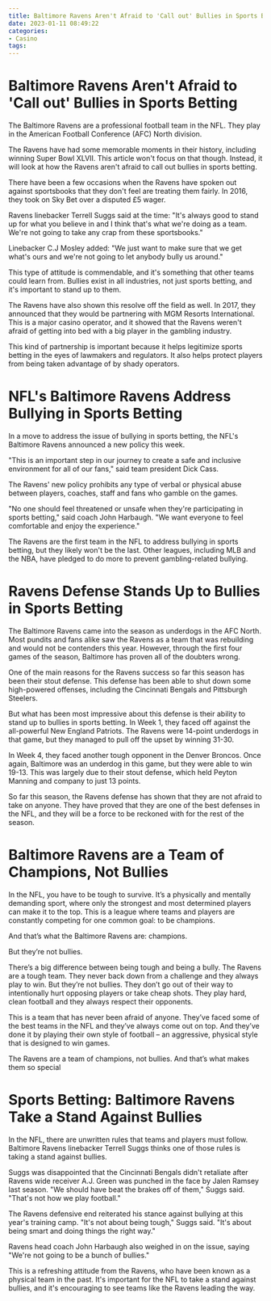```yaml
---
title: Baltimore Ravens Aren't Afraid to 'Call out' Bullies in Sports Betting
date: 2023-01-11 08:49:22
categories:
- Casino
tags:
---
```



#  Baltimore Ravens Aren't Afraid to 'Call out' Bullies in Sports Betting

The Baltimore Ravens are a professional football team in the NFL. They play in the American Football Conference (AFC) North division.

The Ravens have had some memorable moments in their history, including winning Super Bowl XLVII. This article won't focus on that though. Instead, it will look at how the Ravens aren't afraid to call out bullies in sports betting.

There have been a few occasions when the Ravens have spoken out against sportsbooks that they don't feel are treating them fairly. In 2016, they took on Sky Bet over a disputed £5 wager.

Ravens linebacker Terrell Suggs said at the time: "It's always good to stand up for what you believe in and I think that's what we're doing as a team. We're not going to take any crap from these sportsbooks."

Linebacker C.J Mosley added: "We just want to make sure that we get what's ours and we're not going to let anybody bully us around."

This type of attitude is commendable, and it's something that other teams could learn from. Bullies exist in all industries, not just sports betting, and it's important to stand up to them.

The Ravens have also shown this resolve off the field as well. In 2017, they announced that they would be partnering with MGM Resorts International. This is a major casino operator, and it showed that the Ravens weren't afraid of getting into bed with a big player in the gambling industry.

This kind of partnership is important because it helps legitimize sports betting in the eyes of lawmakers and regulators. It also helps protect players from being taken advantage of by shady operators.

#  NFL's Baltimore Ravens Address Bullying in Sports Betting

In a move to address the issue of bullying in sports betting, the NFL's Baltimore Ravens announced a new policy this week.

"This is an important step in our journey to create a safe and inclusive environment for all of our fans," said team president Dick Cass.

The Ravens' new policy prohibits any type of verbal or physical abuse between players, coaches, staff and fans who gamble on the games.

"No one should feel threatened or unsafe when they're participating in sports betting," said coach John Harbaugh. "We want everyone to feel comfortable and enjoy the experience."

The Ravens are the first team in the NFL to address bullying in sports betting, but they likely won't be the last. Other leagues, including MLB and the NBA, have pledged to do more to prevent gambling-related bullying.

#  Ravens Defense Stands Up to Bullies in Sports Betting

The Baltimore Ravens came into the season as underdogs in the AFC North. Most pundits and fans alike saw the Ravens as a team that was rebuilding and would not be contenders this year. However, through the first four games of the season, Baltimore has proven all of the doubters wrong.

One of the main reasons for the Ravens success so far this season has been their stout defense. This defense has been able to shut down some high-powered offenses, including the Cincinnati Bengals and Pittsburgh Steelers.

But what has been most impressive about this defense is their ability to stand up to bullies in sports betting. In Week 1, they faced off against the all-powerful New England Patriots. The Ravens were 14-point underdogs in that game, but they managed to pull off the upset by winning 31-30.

In Week 4, they faced another tough opponent in the Denver Broncos. Once again, Baltimore was an underdog in this game, but they were able to win 19-13. This was largely due to their stout defense, which held Peyton Manning and company to just 13 points.

So far this season, the Ravens defense has shown that they are not afraid to take on anyone. They have proved that they are one of the best defenses in the NFL, and they will be a force to be reckoned with for the rest of the season.

#  Baltimore Ravens are a Team of Champions, Not Bullies

In the NFL, you have to be tough to survive. It’s a physically and mentally demanding sport, where only the strongest and most determined players can make it to the top. This is a league where teams and players are constantly competing for one common goal: to be champions.

And that’s what the Baltimore Ravens are: champions.

But they’re not bullies.

There’s a big difference between being tough and being a bully. The Ravens are a tough team. They never back down from a challenge and they always play to win. But they’re not bullies. They don’t go out of their way to intentionally hurt opposing players or take cheap shots. They play hard, clean football and they always respect their opponents.

This is a team that has never been afraid of anyone. They’ve faced some of the best teams in the NFL and they’ve always come out on top. And they’ve done it by playing their own style of football – an aggressive, physical style that is designed to win games.

The Ravens are a team of champions, not bullies. And that’s what makes them so special

#  Sports Betting: Baltimore Ravens Take a Stand Against Bullies

In the NFL, there are unwritten rules that teams and players must follow. Baltimore Ravens linebacker Terrell Suggs thinks one of those rules is taking a stand against bullies.

Suggs was disappointed that the Cincinnati Bengals didn't retaliate after Ravens wide receiver A.J. Green was punched in the face by Jalen Ramsey last season. "We should have beat the brakes off of them," Suggs said. "That's not how we play football."

The Ravens defensive end reiterated his stance against bullying at this year's training camp. "It's not about being tough," Suggs said. "It's about being smart and doing things the right way."

Ravens head coach John Harbaugh also weighed in on the issue, saying "We're not going to be a bunch of bullies."

This is a refreshing attitude from the Ravens, who have been known as a physical team in the past. It's important for the NFL to take a stand against bullies, and it's encouraging to see teams like the Ravens leading the way.